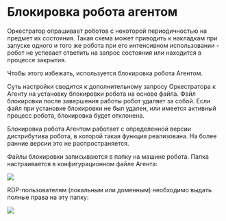 # Блокировка робота агентом
Оркестратор опрашивает роботов с некоторой периодичностью на предмет их состояния. 
Такая схема может приводить к накладкам при запуске одного и того же робота при его интенсивном использовании - робот не успевает ответить на запрос состояния 
или находится в процессе закрытия. 

Чтобы этого избежать, используется блокировка робота Агентом. 

Суть настройки сводится к дополнительному запросу Оркестратора к Агенту на установку блокировки робота на основе файла. 
Файл блокировки после завершения работы робот удаляет за собой. Если файл при установке блокировки не был удален, или имеется активный процесс робота, 
блокировка будет отклонена.

Блокировка робота Агентом работает с определенной версии дистрибутива робота, в которой такая функция реализована. На более ранние версии это не распространяется. 

Файлы блокировки записываются в папку на машине робота. Папка настраивается в конфигурационном файле Агента:
  
![](../../../orchestrator-new/resources/fine-tuning/block-robot-by-agent-2.png)

RDP-пользователям (локальным или доменным) необходимо выдать полные права на эту папку:

![](../../../orchestrator-new/resources/fine-tuning/block-robot-by-agent-3.png)